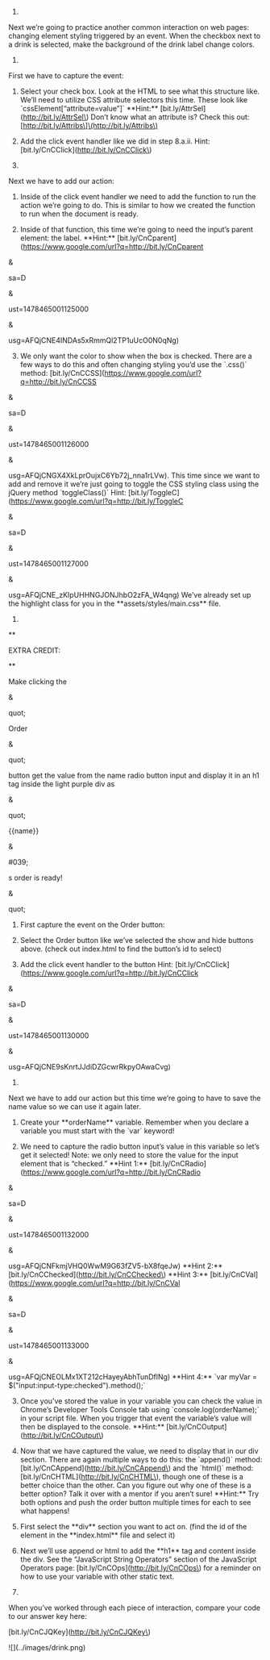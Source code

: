 1.

Next we’re going to practice another common interaction on web pages: changing element styling triggered by an event. When the checkbox next to a drink is selected, make the background of the drink label change colors.

  


1.

First we have to capture the event:

  


1. Select your check box. Look at the HTML to see what this structure like. We’ll need to utilize CSS attribute selectors this time. These look like \`cssElement\[“attribute=value”\]\` \*\*Hint:\*\* \[bit.ly/AttrSel\]\(http://bit.ly/AttrSel\) Don’t know what an attribute is? Check this out: \[http://bit.ly/Attribs\]\(http://bit.ly/Attribs\)

2. Add the click event handler like we did in step 8.a.ii. Hint: \[bit.ly/CnCClick\]\(http://bit.ly/CnCClick\)

  


1.

Next we have to add our action:

  


1. Inside of the click event handler we need to add the function to run the action we’re going to do. This is similar to how we created the function to run when the document is ready.

2. Inside of that function, this time we’re going to need the input’s parent element: the label. \*\*Hint:\*\* \[bit.ly/CnCparent\]\(https://www.google.com/url?q=http://bit.ly/CnCparent

&

sa=D

&

ust=1478465001125000

&

usg=AFQjCNE4INDAs5xRmmQl2TP1uUcO0N0qNg\)

3. We only want the color to show when the box is checked. There are a few ways to do this and often changing styling you’d use the \`.css\(\)\` method: \[bit.ly/CnCCSS\]\(https://www.google.com/url?q=http://bit.ly/CnCCSS

&

sa=D

&

ust=1478465001126000

&

usg=AFQjCNGX4XkLprOujxC6Yb72j\_nna1rLVw\). This time since we want to add and remove it we’re just going to toggle the CSS styling class using the jQuery method \`toggleClass\(\)\` Hint: \[bit.ly/ToggleC\]\(https://www.google.com/url?q=http://bit.ly/ToggleC

&

sa=D

&

ust=1478465001127000

&

usg=AFQjCNE\_zKIpUHHNGJONJhbO2zFA\_W4qng\) We’ve already set up the highlight class for you in the \*\*assets/styles/main.css\*\* file.

  


1.

\*\*

EXTRA CREDIT:

\*\*

Make clicking the

&

quot;

Order

&

quot;

button get the value from the name radio button input and display it in an h1 tag inside the light purple div as

&

quot;

{{name}}

&

\#039;

s order is ready!

&

quot;

  


1. First capture the event on the Order button:

  


1. Select the Order button like we’ve selected the show and hide buttons above. \(check out index.html to find the button’s id to select\)

2. Add the click event handler to the button Hint: \[bit.ly/CnCClick\]\(https://www.google.com/url?q=http://bit.ly/CnCClick

&

sa=D

&

ust=1478465001130000

&

usg=AFQjCNE9sKnrtJJdiDZGcwrRkpyOAwaCvg\)

  


1.

Next we have to add our action but this time we’re going to have to save the name value so we can use it again later.

  


1. Create your \*\*orderName\*\* variable. Remember when you declare a variable you must start with the \`var\` keyword!

2. We need to capture the radio button input’s value in this variable so let’s get it selected! Note: we only need to store the value for the input element that is “checked.” \*\*Hint 1:\*\* \[bit.ly/CnCRadio\]\(https://www.google.com/url?q=http://bit.ly/CnCRadio

&

sa=D

&

ust=1478465001132000

&

usg=AFQjCNFkmjVHQ0WwM9G63fZV5-bX8fqeJw\) \*\*Hint 2:\*\* \[bit.ly/CnCChecked\]\(http://bit.ly/CnCChecked\) \*\*Hint 3:\*\* \[bit.ly/CnCVal\]\(https://www.google.com/url?q=http://bit.ly/CnCVal

&

sa=D

&

ust=1478465001133000

&

usg=AFQjCNEOLMx1XT212cHayeyAbhTunDflNg\) \*\*Hint 4:\*\* \`var myVar = $\("input:input-type:checked"\).method\(\);\`

3. Once you’ve stored the value in your variable you can check the value in Chrome’s Developer Tools Console tab using \`console.log\(orderName\);\` in your script file. When you trigger that event the variable’s value will then be displayed to the console. \*\*Hint:\*\* \[bit.ly/CnCOutput\]\(http://bit.ly/CnCOutput\)

4. Now that we have captured the value, we need to display that in our div section. There are again multiple ways to do this: the \`append\(\)\` method: \[bit.ly/CnCAppend\]\(http://bit.ly/CnCAppend\) and the \`html\(\)\` method: \[bit.ly/CnCHTML\]\(http://bit.ly/CnCHTML\), though one of these is a better choice than the other. Can you figure out why one of these is a better option? Talk it over with a mentor if you aren’t sure! \*\*Hint:\*\* Try both options and push the order button multiple times for each to see what happens!

  


1. First select the \*\*div\*\* section you want to act on. \(find the id of the element in the \*\*index.html\*\* file and select it\)

2. Next we’ll use append or html to add the \*\*h1\*\* tag and content inside the div. See the “JavaScript String Operators” section of the JavaScript Operators page: \[bit.ly/CnCOps\]\(http://bit.ly/CnCOps\) for a reminder on how to use your variable with other static text.

  


1.

When you’ve worked through each piece of interaction, compare your code to our answer key here:

\[bit.ly/CnCJQKey\]\(http://bit.ly/CnCJQKey\)

  


!\[\]\(../images/drink.png\)

